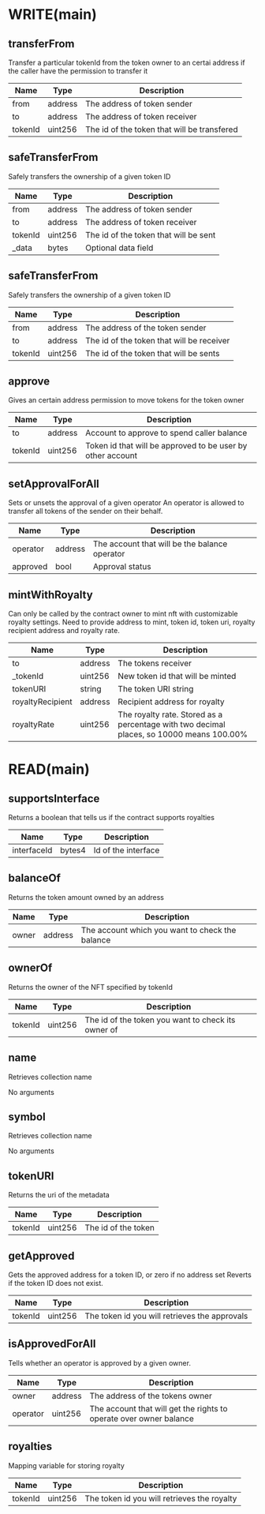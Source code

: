 # WRITE(main)

## transferFrom
Transfer a particular tokenId from the token owner to an certai address if the caller have the permission to transfer it

|Name|Type|Description|
|--- |---|---|
|from|address|The address of token sender|
|to|address|The address of token receiver|
|tokenId|uint256|The id of the token that will be transfered|


## safeTransferFrom
Safely transfers the ownership of a given token ID

|Name|Type|Description|
|--- |---|---|
|from|address|The address of token sender|
|to|address|The address of token receiver|
|tokenId|uint256|The id of the token that will be sent|
|_data|bytes|Optional data field|

## safeTransferFrom
Safely transfers the ownership of a given token ID

|Name|Type|Description|
|--- |---|---|
|from|address|The address of the token sender|
|to|address|The id of the token that will be receiver|
|tokenId|uint256|The id of the token that will be sents|

## approve
Gives an certain address permission to move tokens for the token owner

|Name|Type|Description|
|--- |---|---|
|to|address|Account to approve to spend caller balance|
|tokenId|uint256|Token id that will be approved to be user by other account|


## setApprovalForAll

Sets or unsets the approval of a given operator An operator is allowed to transfer all tokens of the sender on their behalf.

|Name|Type|Description|
|--- |---|---|
|operator|address|The account that will be the balance operator|
|approved|bool|Approval status|


## mintWithRoyalty
Can only be called by the contract owner to mint nft with customizable royalty settings.
Need to provide address to mint,  token id, token uri, royalty recipient address and royalty rate.

|Name|Type|Description|
|--- |---|---|
|to|address|The tokens receiver|
|_tokenId|uint256|New token id that will be minted|
|tokenURI|string|The token URI string|
|royaltyRecipient|address|Recipient address for royalty|
|royaltyRate|uint256|The royalty rate. Stored as a percentage with two decimal places, so 10000 means 100.00%|



# READ(main)

## supportsInterface
Returns a boolean that tells us if the contract supports royalties

|Name|Type|Description|
|--- |---|---|
|interfaceId|bytes4|Id of the interface|

## balanceOf
Returns the token amount owned by an address

|Name|Type|Description|
|--- |---|---|
|owner|address|The account which you want to check the balance|


## ownerOf
Returns the owner of the NFT specified by tokenId

|Name|Type|Description|
|--- |---|---|
|tokenId|uint256|The id of the token you want to check its owner of|

## name
Retrieves collection name

No arguments

## symbol
Retrieves collection name

No arguments

## tokenURI
Returns the uri of the metadata

|Name|Type|Description|
|--- |---|---|
|tokenId|uint256|The id of the token|


## getApproved
Gets the approved address for a token ID, or zero if no address set Reverts if the token ID does not exist.

|Name|Type|Description|
|--- |---|---|
|tokenId|uint256|The token id you will retrieves the approvals|

## isApprovedForAll
Tells whether an operator is approved by a given owner.

|Name|Type|Description|
|--- |---|---|
|owner|address|The address of the tokens owner|
|operator|uint256|The account that will get the rights to operate over owner balance|

## royalties
Mapping variable for storing royalty

|Name|Type|Description|
|--- |---|---|
|tokenId|uint256|The token id you will retrieves the royalty|